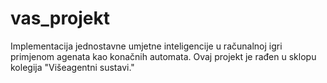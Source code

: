 # vas_projekt
Implementacija jednostavne umjetne inteligencije u računalnoj igri primjenom agenata kao konačnih automata. Ovaj projekt je rađen u sklopu kolegija "Višeagentni sustavi."
